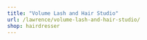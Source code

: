 ```yaml
---
title: "Volume Lash and Hair Studio"
url: /lawrence/volume-lash-and-hair-studio/
shop: hairdresser
---
```

